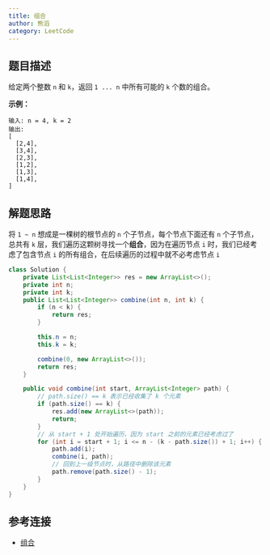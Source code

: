 ```yaml
---
title: 组合
author: 熊滔
category: LeetCode
---
```


## 题目描述

给定两个整数 `n` 和 `k`，返回 `1 ... n` 中所有可能的 `k` 个数的组合。

**示例：**

```
输入: n = 4, k = 2
输出:
[
  [2,4],
  [3,4],
  [2,3],
  [1,2],
  [1,3],
  [1,4],
]
```

## 解题思路

将 `1 ~ n` 想成是一棵树的根节点的 `n` 个子节点，每个节点下面还有 `n` 个子节点，总共有 `k` 层，我们遍历这颗树寻找一个**组合**，因为在遍历节点 `i` 时，我们已经考虑了包含节点 `i` 的所有组合，在后续遍历的过程中就不必考虑节点 `i`

```java
class Solution {
    private List<List<Integer>> res = new ArrayList<>();
    private int n;
    private int k;
    public List<List<Integer>> combine(int n, int k) {
        if (n < k) {
            return res;
        }

        this.n = n;
        this.k = k;

        combine(0, new ArrayList<>());
        return res;
    }

    public void combine(int start, ArrayList<Integer> path) {
        // path.size() == k 表示已经收集了 k 个元素
        if (path.size() == k) {
            res.add(new ArrayList<>(path));
            return;
        }
        // 从 start + 1 处开始遍历，因为 start 之前的元素已经考虑过了
        for (int i = start + 1; i <= n - (k - path.size()) + 1; i++) {
            path.add(i);
            combine(i, path);
            // 回到上一级节点时，从路径中删除该元素
            path.remove(path.size() - 1);
        }
    }
}
```

## 参考连接

- [组合](https://leetcode-cn.com/problems/combinations/)

<Disqus />